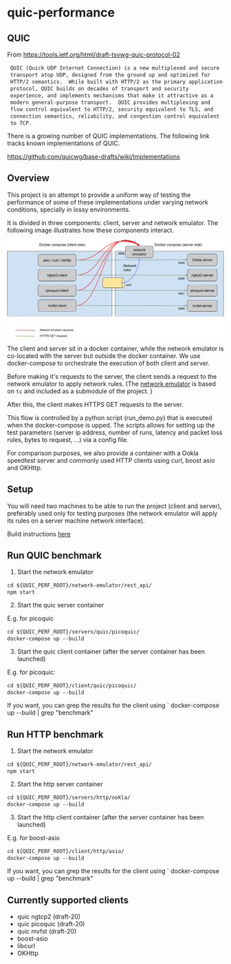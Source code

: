 # quic-performance

## QUIC

From https://tools.ietf.org/html/draft-tsvwg-quic-protocol-02

~~~~~
 QUIC (Quick UDP Internet Connection) is a new multiplexed and secure
 transport atop UDP, designed from the ground up and optimized for
 HTTP/2 semantics.  While built with HTTP/2 as the primary application
 protocol, QUIC builds on decades of transport and security
 experience, and implements mechanisms that make it attractive as a
 modern general-purpose transport.  QUIC provides multiplexing and
 flow control equivalent to HTTP/2, security equivalent to TLS, and
 connection semantics, reliability, and congestion control equivalent
 to TCP.
~~~~~

There is a growing number of QUIC implementations. The following link
tracks known implementations of QUIC.

https://github.com/quicwg/base-drafts/wiki/Implementations

## Overview

This project is an attempt to provide a uniform way of testing the
performance of some of these implementations under varying network 
conditions, specially in lossy environments. 

It is divided in three components: client, server and network emulator.
The following image illustrates how these components interact. 

![Setup](./resources/architecture.png)

The client and server sit in a docker container, while the network 
emulator is co-located with the server but outside the docker container.
We use docker-compose to orchestrate the execution of both client and server.

Before making it's requests to the server, the client sends a request to 
the network emulator to apply network rules. (The [network emulator](https://gitlab.com/codavel/network-emulator) 
is based on  `tc` and included as a submodule of the project. )

After this, the client makes HTTPS GET requests to the server.

This flow is controlled by a python script (run_demo.py) that is executed 
when the docker-compose is upped. The scripts allows for setting up the 
test parameters  (server ip address, number of runs, latency and 
packet loss rules, bytes to request, ...) via a config file.


For comparison purposes, we also provide a container with a Ookla 
speedtest server and commonly used HTTP clients using curl, boost asio
and OKHttp.


## Setup

You will need two machines  to be able to run the project (client and server),
preferably used only for testing purposes (the network emulator
will apply its rules on a server machine network interface).

Build instructions [here](./BUILD.md)


## Run QUIC benchmark

1. Start the network emulator

~~~~~
cd ${QUIC_PERF_ROOT}/network-emulator/rest_api/
npm start
~~~~~

2. Start the quic server container

E.g. for picoquic

~~~~~
cd ${QUIC_PERF_ROOT}/servers/quic/picoquic/
docker-compose up --build
~~~~~

3. Start the quic client container (after the server container has been launched)

E.g. for picoquic: 

~~~~~
cd ${QUIC_PERF_ROOT}/client/quic/picoquic/
docker-compose up --build
~~~~~

If you want, you can grep the results for the client using ` docker-compose up --build | grep "benchmark"  

## Run HTTP benchmark

1. Start the network emulator

~~~~~
cd ${QUIC_PERF_ROOT}/network-emulator/rest_api/
npm start
~~~~~

2. Start the http server container

~~~~~
cd ${QUIC_PERF_ROOT}/servers/http/ookla/
docker-compose up --build
~~~~~

3. Start the http client container (after the server container has been launched)

E.g. for boost-asio

~~~~~
cd ${QUIC_PERF_ROOT}/client/http/asio/
docker-compose up --build
~~~~~

If you want, you can grep the results for the client using ` docker-compose up --build | grep "benchmark"  

## Currently supported clients

* quic ngtcp2 (draft-20)
* quic picoquic (draft-20)
* quic mvfst (draft-20)
* boost-asio
* libcurl
* OKHttp






